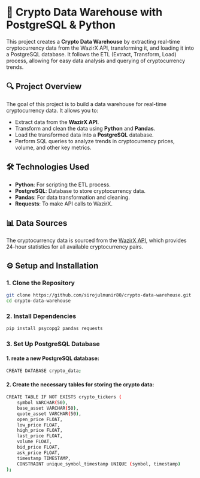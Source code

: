 # 🚀 Crypto Data Warehouse with PostgreSQL & Python

This project creates a **Crypto Data Warehouse** by extracting real-time cryptocurrency data from the WazirX API, transforming it, and loading it into a PostgreSQL database. It follows the ETL (Extract, Transform, Load) process, allowing for easy data analysis and querying of cryptocurrency trends.

## 🔍 Project Overview

The goal of this project is to build a data warehouse for real-time cryptocurrency data. It allows you to:

- Extract data from the **WazirX API**.
- Transform and clean the data using **Python** and **Pandas**.
- Load the transformed data into a **PostgreSQL** database.
- Perform SQL queries to analyze trends in cryptocurrency prices, volume, and other key metrics.

## 🛠️ Technologies Used

- **Python**: For scripting the ETL process.
- **PostgreSQL**: Database to store cryptocurrency data.
- **Pandas**: For data transformation and cleaning.
- **Requests**: To make API calls to WazirX.

## 📊 Data Sources

The cryptocurrency data is sourced from the [WazirX API](https://api-wazirx-com.translate.goog/sapi/v1/tickers/24hr?_x_tr_sl=en&_x_tr_tl=id&_x_tr_hl=id&_x_tr_pto=tc), which provides 24-hour statistics for all available cryptocurrency pairs.

## ⚙️ Setup and Installation

### 1. Clone the Repository
```bash
git clone https://github.com/sirojulmunir80/crypto-data-warehouse.git
cd crypto-data-warehouse
```
### 2. Install Dependencies
```bash
pip install psycopg2 pandas requests
```
### 3. Set Up PostgreSQL Database
#### 1. reate a new PostgreSQL database:
```bash
CREATE DATABASE crypto_data;
```
#### 2. Create the necessary tables for storing the crypto data:
```bash
CREATE TABLE IF NOT EXISTS crypto_tickers (
    symbol VARCHAR(50),
    base_asset VARCHAR(50),
    quote_asset VARCHAR(50),
    open_price FLOAT,
    low_price FLOAT,
    high_price FLOAT,
    last_price FLOAT,
    volume FLOAT,
    bid_price FLOAT,
    ask_price FLOAT,
    timestamp TIMESTAMP,
    CONSTRAINT unique_symbol_timestamp UNIQUE (symbol, timestamp)
);










